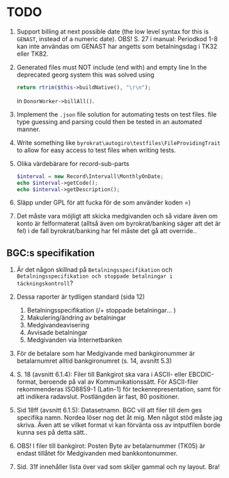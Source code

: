 TODO
====
1. Support billing at next possible date (the low level syntax for
   this is `GENAST`, instead of a numeric date). OBS! S. 27 i manual: Periodkod
   1-8 kan inte användas om GENAST har angetts som betalningsdag i TK32 eller TK82.

1. Generated files must NOT include (end with) and empty line
   In the deprecated georg system this was solved using
   ```php
   return rtrim($this->buildNative(), "\r\n");
   ```
   in `DonorWorker->billAll()`.

1. Implement the `.json` file solution for automating tests on test files. file
   type guessing and parsing could then be tested in an automated manner.

1. Write something like `byrokrat\autogiro\testfiles\FileProvidingTrait` to
   allow for easy access to test files when writing tests.

1. Olika värdebärare for record-sub-parts
    ```php
    $interval = new Record\Intervall\MonthlyOnDate;
    echo $interval->getCode();
    echo $interval->getDescription();
    ```

1. Släpp under GPL för att fucka för de som använder koden =)

1. Det måste vara möjligt att skicka medgivanden och så vidare även om konto
   är felformaterat (alltså även om byrokrat/banking säger att det är fel)
   i de fall byrokrat/banking har fel måste det gå att override..

BGC:s specifikation
-------------------
1. Är det någon skillnad på `Betalningsspecifikation` och
   `Betalningsspecifikation och stoppade betalningar i täckningskontroll`?

1. Dessa raporter är tydligen standard (sida 12)
   1. Betalningsspecifikation (/+ stoppade betalningar...   )
   1. Makulering/ändring av betalningar
   1. Medgivandeavisering
   1. Avvisade betalningar
   1. Medgivanden via Internetbanken

1. För de betalare som har Medgivande med bankgironummer är betalarnumret alltid
   bankgironumret (s. 14, avsnitt 5.3)

1. S. 18 (avsnitt 6.1.4): Filer till Bankgirot ska vara i ASCII- eller EBCDIC-format,
   beroende på val av Kommunikationssätt. För ASCII-filer rekommenderas ISO8859-1
   (Latin-1) för teckenrepresentation, samt <CRLF> för att indikera radavslut.
   Postlängden är fast, 80 positioner.

1. Sid 18ff (avsnitt 6.1.5): Datasetnamn. BGC vill att filer till dem ges specifika
   namn. Nordea löser nog det åt mig. Men något stöd måste jag skriva. Även att
   se vilket format vi kan förvänta oss av intputfilen borde kunna ses på detta
   sätt..

1. OBS! I filer till bankgirot: Posten Byte av betalarnummer (TK05) är endast
   tillåtet för Medgivanden med bankkontonummer.

1. Sid. 31f innehåller lista över vad som skiljer gammal och ny layout. Bra!
